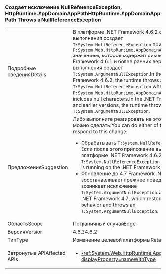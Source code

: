 ### <a name="httpruntimeappdomainapppath-throws-a-nullreferenceexception"></a><span data-ttu-id="3356d-101">Создает исключение NullReferenceException, HttpRuntime.AppDomainAppPath</span><span class="sxs-lookup"><span data-stu-id="3356d-101">HttpRuntime.AppDomainAppPath Throws a NullReferenceException</span></span>

|   |   |
|---|---|
|<span data-ttu-id="3356d-102">Подробные сведения</span><span class="sxs-lookup"><span data-stu-id="3356d-102">Details</span></span>|<span data-ttu-id="3356d-103">В платформе .NET Framework 4.6.2 среда выполнения создает <code>T:System.NullReferenceException</code> при получении <code>P:System.Web.HttpRuntime.AppDomainAppPath</code> значением, которое содержит символы null. В .NET Framework 4.6.1 и более ранних версий, среда выполнения создает <code>T:System.ArgumentNullException</code>.</span><span class="sxs-lookup"><span data-stu-id="3356d-103">In the .NET Framework 4.6.2, the runtime throws a <code>T:System.NullReferenceException</code> when retrieving a <code>P:System.Web.HttpRuntime.AppDomainAppPath</code> value that includes null characters.In the .NET Framework 4.6.1 and earlier versions, the runtime throws an <code>T:System.ArgumentNullException</code>.</span></span>|
|<span data-ttu-id="3356d-104">Предложение</span><span class="sxs-lookup"><span data-stu-id="3356d-104">Suggestion</span></span>|<span data-ttu-id="3356d-105">Либо выполните реагировать на это изменение можно сделать:</span><span class="sxs-lookup"><span data-stu-id="3356d-105">You can do either of the follow to respond to this change:</span></span><ul><li><span data-ttu-id="3356d-106">Обрабатывать <code>T:System.NullReferenceException</code> Если после этого приложение выполняется на платформе .NET Framework 4.6.2.</span><span class="sxs-lookup"><span data-stu-id="3356d-106">Handle the <code>T:System.NullReferenceException</code> if you application is running on the .NET Framework 4.6.2.</span></span></li><li><span data-ttu-id="3356d-107">Обновление до 4.7 Framework .NET, который восстанавливает прежнее поведение и возникает исключение <code>T:System.ArgumentNullException</code>.</span><span class="sxs-lookup"><span data-stu-id="3356d-107">Upgrade to the .NET Framework 4.7, which restores the previous behavior and throws an <code>T:System.ArgumentNullException</code>.</span></span></li></ul>|
|<span data-ttu-id="3356d-108">Область</span><span class="sxs-lookup"><span data-stu-id="3356d-108">Scope</span></span>|<span data-ttu-id="3356d-109">Пограничный случай</span><span class="sxs-lookup"><span data-stu-id="3356d-109">Edge</span></span>|
|<span data-ttu-id="3356d-110">Версия</span><span class="sxs-lookup"><span data-stu-id="3356d-110">Version</span></span>|<span data-ttu-id="3356d-111">4.6.2</span><span class="sxs-lookup"><span data-stu-id="3356d-111">4.6.2</span></span>|
|<span data-ttu-id="3356d-112">Тип</span><span class="sxs-lookup"><span data-stu-id="3356d-112">Type</span></span>|<span data-ttu-id="3356d-113">Изменение целевой платформы</span><span class="sxs-lookup"><span data-stu-id="3356d-113">Retargeting</span></span>|
|<span data-ttu-id="3356d-114">Затронутые API</span><span class="sxs-lookup"><span data-stu-id="3356d-114">Affected APIs</span></span>|<ul><li><xref:System.Web.HttpRuntime.AppDomainAppPath?displayProperty=nameWithType></li></ul>|

